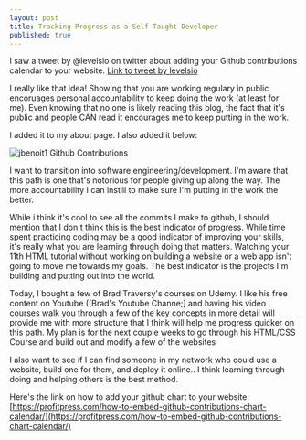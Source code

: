 ```yaml
---
layout: post
title: Tracking Progress as a Self Taught Developer
published: true
---
```


I saw a tweet by @levelsio on twitter about adding your Github contributions calendar to your website.
[Link to tweet by levelsio](https://twitter.com/levelsio/status/1383887141135024134)

I really like that idea! Showing that you are working regulary in public encoruages personal accountability to keep doing the work (at least for me). Even knowing that no one is likely reading this blog, the fact that it's public and people CAN read it encourages me to keep putting in the work.

I added it to my about page. I also added it below: 

<img src="http://ghchart.rshah.org/276298/jbenoit1" alt="jbenoit1 Github Contributions">


I want to transition into software engineering/development. I'm aware that this path is one that's notorious for people giving up along the way. The more accountability I can instill to make sure I'm putting in the work the better.

While i think it's cool to see all the commits I make to github, I should mention that I don't think  this is the best indicator of progress. While time spent practicing coding may be a good indicator of improving your skills, it's really what you are learning through doing that matters. Watching your 11th HTML tutorial without working on building a website or a web app isn't going to move me towards my goals. The best indicator is the projects I'm building and putting out into the world.

Today, I bought a few of Brad Traversy's courses on Udemy. I like his free content on Youtube ([Brad's Youtube Channe;] and having his video courses walk you through a few of the key concepts in more detail will provide me with more structure that I think will help me progress quicker on this path. My plan is for the next couple weeks to go through his HTML/CSS Course and build out and modify a few of the websites 

I also want to see if I can find someone in my network who could use a website, build one for them, and deploy it online.. I think learning through doing and helping others is the best method.


Here's the link on how to add your github chart to your website: [https://profitpress.com/how-to-embed-github-contributions-chart-calendar/](https://profitpress.com/how-to-embed-github-contributions-chart-calendar/)
